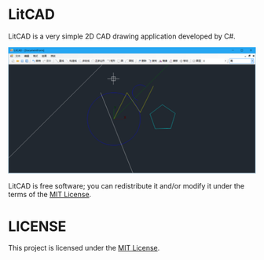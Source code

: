 # LitCAD
LitCAD is a very simple 2D CAD drawing application developed by C#.

![cover](doc/images/litcad.png)

LitCAD is free software; you can redistribute it and/or modify it under the terms of the [MIT License](https://opensource.org/licenses/MIT).

# LICENSE

This project is licensed under the [MIT License](LICENSE).
